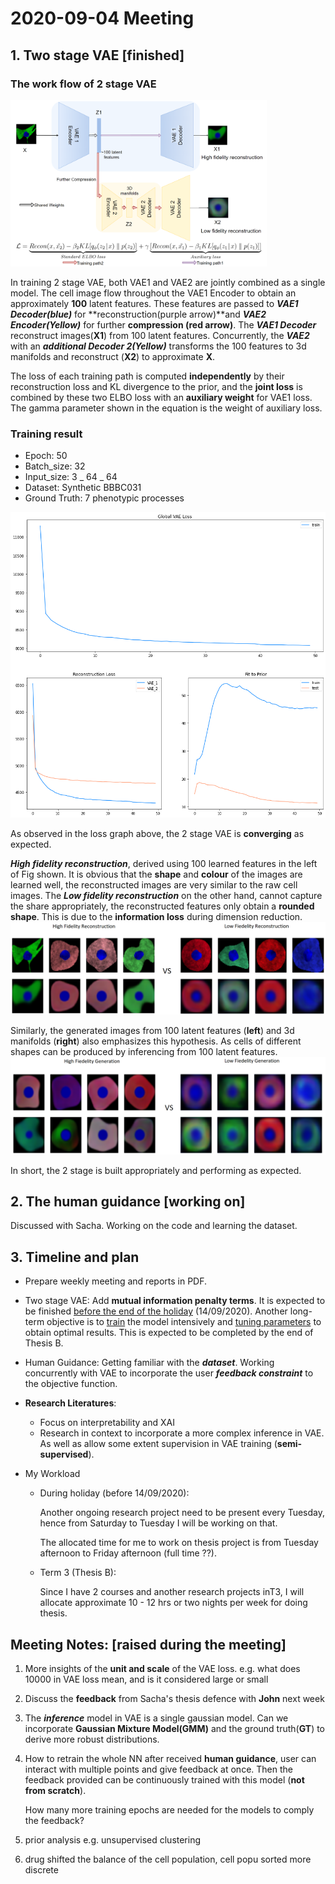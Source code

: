 # 2020-09-04 Meeting

## 1. Two stage VAE [finished]

### The work flow of 2 stage VAE

<img src="workflow.png" alt="history_plot" style="zoom:40%;" />

In training 2 stage VAE, both VAE1 and VAE2 are jointly combined as a single model. The cell image flow throughout the VAE1 Encoder to obtain an approximately **100** latent features. These features are passed to **_VAE1 Decoder(blue)_** for **reconstruction(purple arrow)**and **_VAE2 Encoder(Yellow)_** for further **compression (red arrow)**. The **_VAE1 Decoder_** reconstruct images(**X1**) from 100 latent features. Concurrently, the **_VAE2_** with an **_additional Decoder 2(Yellow)_** transforms the 100 features to 3d manifolds and reconstruct (**X2**) to approximate **X**.

The loss of each training path is computed **independently** by their reconstruction loss and KL divergence to the prior, and the **joint loss** is combined by these two ELBO loss with an **auxiliary weight** for VAE1 loss. The gamma parameter shown in the equation is the weight of auxiliary loss.

### Training result

- Epoch: 50
- Batch_size: 32
- Input_size: 3 _ 64 _ 64
- Dataset: Synthetic BBBC031
- Ground Truth: 7 phenotypic processes

<img src="50epochs.png" alt="history_plot" style="zoom:80%;" />

As observed in the loss graph above, the 2 stage VAE is **converging** as expected.

**_High fidelity reconstruction_**, derived using 100 learned features in the left of Fig shown. It is obvious that the **shape** and **colour** of the images are learned well, the reconstructed images are very similar to the raw cell images. The **_Low fidelity reconstruction_** on the other hand, cannot capture the share appropriately, the reconstructed features only obtain a **rounded shape**. This is due to the **information loss** during dimension reduction.
![hifi](hifi_vs_lofi.png)

Similarly, the generated images from 100 latent features (**left**) and 3d manifolds (**right**) also emphasizes this hypothesis. As cells of different shapes can be produced by inferencing from 100 latent features.
<img src="hifi_gen_vs_lofi_gen.png" alt="lowfi" style="zoom:150%;" />

In short, the 2 stage is built appropriately and performing as expected.

## 2. The human guidance [working on]

Discussed with Sacha. Working on the code and learning the dataset.

## 3. Timeline and plan

- Prepare weekly meeting and reports in PDF.

- Two stage VAE: Add **mutual information penalty terms**. It is expected to be finished <u>before the end of the holiday</u> (14/09/2020). Another long-term objective is to <u>train</u> the model intensively and <u>tuning parameters</u> to obtain optimal results. This is expected to be completed by the end of Thesis B.

- Human Guidance: Getting familiar with the **_dataset_**. Working concurrently with VAE to incorporate the user **_feedback constraint_** to the objective function.

- **Research Literatures**:

  - Focus on interpretability and XAI
  - Research in context to incorporate a more complex inference in VAE. As well as allow some extent supervision in VAE training (**semi-supervised**).

- My Workload

  - During holiday (before 14/09/2020):

    Another ongoing research project need to be present every Tuesday, hence from Saturday to Tuesday I will be working on that.

    The allocated time for me to work on thesis project is from Tuesday afternoon to Friday afternoon (full time ??).

  - Term 3 (Thesis B):

    Since I have 2 courses and another research projects inT3, I will allocate approximate 10 - 12 hrs or two nights per week for doing thesis.

## Meeting Notes: [raised during the meeting]

1. More insights of the **unit and scale** of the VAE loss. e.g. what does 10000 in VAE loss mean, and is it considered large or small

2. Discuss the **feedback** from Sacha's thesis defence with **John** next week

3. The **_inference_** model in VAE is a single gaussian model. Can we incorporate **Gaussian Mixture Model(GMM)** and the ground truth(**GT**) to derive more robust distributions.

4. How to retrain the whole NN after received **human guidance**, user can interact with multiple points and give feedback at once. Then the feedback provided can be continuously trained with this model (**not from scratch**).

   How many more training epochs are needed for the models to comply the feedback?

5. prior analysis e.g. unsupervised clustering
6. drug shifted the balance of the cell population, cell popu sorted more discrete
